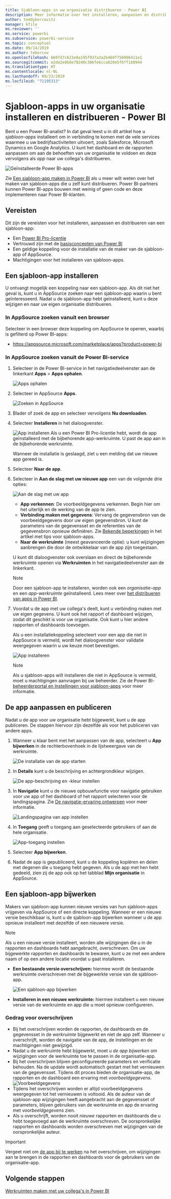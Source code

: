 ```yaml
---
title: Sjabloon-apps in uw organisatie distribueren - Power BI
description: Meer informatie over het installeren, aanpassen en distribueren van sjabloon-apps in uw organisatie in Power BI.
author: teddybercovitz
manager: kfile
ms.reviewer: ''
ms.service: powerbi
ms.subservice: powerbi-service
ms.topic: conceptual
ms.date: 09/14/2019
ms.author: tebercov
ms.openlocfilehash: 660fd7c623e8a195f937a3a2b468f758986411e1
ms.sourcegitcommit: e2de2e8b8e78240c306fe6cca820e5f6ff188944
ms.translationtype: HT
ms.contentlocale: nl-NL
ms.lasthandoff: 09/23/2019
ms.locfileid: "71195313"
---
```

# <a name="install-and-distribute-template-apps-in-your-organization---power-bi"></a>Sjabloon-apps in uw organisatie installeren en distribueren - Power BI

Bent u een Power BI-analist? In dat geval leest u in dit artikel hoe u *sjabloon-apps* installeert om in verbinding te komen met de vele services waarmee u uw bedrijfsactiviteiten uitvoert, zoals Salesforce, Microsoft Dynamics en Google Analytics. U kunt het dashboard en de rapporten aanpassen om aan de behoeften van uw organisatie te voldoen en deze vervolgens als *app* naar uw collega's distribueren. 

![Geïnstalleerde Power BI-apps](media/service-template-apps-install-distribute/power-bi-get-apps.png)

Zie [Een sjabloon-app maken in Power BI](service-template-apps-create.md) als u meer wilt weten over het maken van sjabloon-apps die u zelf kunt distribueren. Power BI-partners kunnen Power BI-apps bouwen met weinig of geen code en deze implementeren naar Power BI-klanten. 

## <a name="prerequisites"></a>Vereisten  

Dit zijn de vereisten voor het installeren, aanpassen en distribueren van een sjabloon-app: 

- Een [Power BI Pro-licentie](service-self-service-signup-for-power-bi.md)
- Vertrouwd zijn met de [basisconcepten van Power BI](service-basic-concepts.md)
- Een geldige koppeling voor de installatie van de maker van de sjabloon-app of AppSource. 
- Machtigingen voor het installeren van sjabloon-apps. 

## <a name="install-a-template-app"></a>Een sjabloon-app installeren

U ontvangt mogelijk een koppeling naar een sjabloon-app. Als dit niet het geval is, kunt u in AppSource zoeken naar een sjabloon-app waarin u bent geïnteresseerd. Nadat u de sjabloon-app hebt geïnstalleerd, kunt u deze wijzigen en naar uw eigen organisatie distribueren.

### <a name="search-appsource-from-a-browser"></a>In AppSource zoeken vanuit een browser

Selecteer in een browser deze koppeling om AppSource te openen, waarbij is gefilterd op Power BI-apps:

- https://appsource.microsoft.com/marketplace/apps?product=power-bi

### <a name="search-appsource-from-the-power-bi-service"></a>In AppSource zoeken vanuit de Power BI-service

1. Selecteer in de Power BI-service in het navigatiedeelvenster aan de linkerkant **Apps** > **Apps ophalen**.

    ![Apps ophalen](media/service-template-apps-install-distribute/power-bi-get-apps-arrow.png)

2. Selecteer in AppSource **Apps**.

    ![Zoeken in AppSource](media/service-template-apps-install-distribute/power-bi-appsource.png)

3. Blader of zoek de app en selecteer vervolgens **Nu downloaden**.

4. Selecteer **Installeren** in het dialoogvenster.

    ![App installeren](media/service-template-apps-install-distribute/power-install-dialog.png) Als u een Power BI Pro-licentie hebt, wordt de app geïnstalleerd met de bijbehorende app-werkruimte. U past de app aan in de bijbehorende werkruimte.

    Wanneer de installatie is geslaagd, ziet u een melding dat uw nieuwe app gereed is.
4. Selecteer **Naar de app**.
5. Selecteer in **Aan de slag met uw nieuwe app**  een van de volgende drie opties:

    ![Aan de slag met uw app](media/service-template-apps-create/power-bi-template-app-get-started.png)

    - **App verkennen**: De voorbeeldgegevens verkennen. Begin hier om het uiterlijk en de werking van de app te zien. 
    - **Verbinding maken met gegevens**: Vervang de gegevensbron van de voorbeeldgegevens door uw eigen gegevensbron. U kunt de parameters van de gegevensset en de referenties van de gegevensbron opnieuw definiëren. Zie [Bekende beperkingen](service-template-apps-tips.md#known-limitations) in het artikel met tips voor sjabloon-apps. 
    - **Naar de werkruimte** (meest geavanceerde optie): u kunt wijzigingen aanbrengen die door de ontwikkelaar van de app zijn toegestaan.

    U kunt dit dialoogvenster ook overslaan en direct de bijbehorende werkruimte openen via **Werkruimten** in het navigatiedeelvenster aan de linkerkant.
    >[!NOTE]
    >Door een sjabloon-app te installeren, worden ook een *organisatie-app* en een *app-werkruimte* geïnstalleerd. Lees meer over [het distribueren van apps in Power BI](service-create-distribute-apps.md).
 
6. Voordat u de app met uw collega's deelt, kunt u verbinding maken met uw eigen gegevens. U kunt ook het rapport of dashboard wijzigen, zodat dit geschikt is voor uw organisatie. Ook kunt u hier andere rapporten of dashboards toevoegen.

   Als u een installatiekoppeling selecteert voor een app die niet in AppSource is vermeld, wordt het dialoogvenster voor validatie weergegeven waarin u uw keuze moet bevestigen.

   ![App installeren](media/service-template-apps-install-distribute/power-install-unvalidated-dialog.png)

   >[!NOTE]
   >Als u sjabloon-apps wilt installeren die niet in AppSource is vermeld, moet u machtigingen aanvragen bij uw beheerder. Zie de Power BI-[beheerderportal en Instellingen voor sjabloon-apps](service-admin-portal.md#template-apps-settings) voor meer informatie.

## <a name="customize-and-publish-the-app"></a>De app aanpassen en publiceren

Nadat u de app voor uw organisatie hebt bijgewerkt, kunt u de app publiceren. De stappen hiervoor zijn dezelfde als voor het publiceren van andere apps.

1. Wanneer u klaar bent met het aanpassen van de app, selecteert u **App bijwerken** in de rechterbovenhoek in de lijstweergave van de werkruimte.  

    ![De installatie van de app starten](media/service-template-apps-install-distribute/power-bi-start-install-app.png)

2. In **Details** kunt u de beschrijving en achtergrondkleur wijzigen.

   ![De app-beschrijving en -kleur instellen](media/service-template-apps-install-distribute/power-bi-install-app-details.png)

3. In **Navigatie** kunt u de nieuwe opbouwfunctie voor navigatie gebruiken voor uw app of het dashboard of het rapport selecteren voor de landingspagina. Zie [De navigatie-ervaring ontwerpen](service-create-distribute-apps.md#design-the-navigation-experience) voor meer informatie.

   ![Landingspagina van app instellen](media/service-template-apps-install-distribute/power-bi-install-app-content.png)

4. In **Toegang** geeft u toegang aan geselecteerde gebruikers of aan de hele organisatie.  

   ![App-toegang instellen](media/service-template-apps-install-distribute/power-bi-install-access.png)

5. Selecteer **App bijwerken**. 

6. Nadat de app is gepubliceerd, kunt u de koppeling kopiëren en delen met degenen die u toegang hebt gegeven. Als u de app met hen hebt gedeeld, zien zij de app ook op het tabblad **Mijn organisatie** in AppSource.

## <a name="update-a-template-app"></a>Een sjabloon-app bijwerken

Makers van sjabloon-app kunnen nieuwe versies van hun sjabloon-apps vrijgeven via AppSource of een directe koppeling. Wanneer er een nieuwe versie beschikbaar is, kunt u de sjabloon-app bijwerken wanneer u de app opnieuw installeert met dezelfde of een nieuwere versie.

  >[!NOTE]
  >Als u een nieuwe versie installeert, worden alle wijzigingen die u in de rapporten en dashboards hebt aangebracht, overschreven. Om uw bijgewerkte rapporten en dashboards te bewaren, kunt u ze met een andere naam of op een andere locatie voordat u gaat installeren.

- **Een bestaande versie overschrijven:** hiermee wordt de bestaande werkruimte overschreven met de bijgewerkte versie van de sjabloon-app.

   ![Een sjabloon-app bijwerken](media/service-template-apps-install-distribute/power-bi-update-app-overwrite.png)

- **Installeren in een nieuwe werkruimte:** hiermee installeert u een nieuwe versie van de werkruimte en app die u moet opnieuw configureren.

### <a name="overwrite-behavior"></a>Gedrag voor overschrijven

* Bij het overschrijven worden de rapporten, de dashboards en de gegevensset in de *werkruimte* bijgewerkt en niet de app zelf. Wanneer u overschrijft, worden de navigatie van de app, de instellingen en de machtigingen niet gewijzigd.
* Nadat u de werkruimte hebt bijgewerkt, moet u *de app bijwerken* om wijzigingen voor de werkruimte toe te passen in de organisatie-app.
* Bij het overschrijven blijven geconfigureerde parameters en verificatie behouden. Na de update wordt automatisch gestart met het vernieuwen van de gegevensset. Tijdens dit proces bieden de organisatie-app, de rapporten en de dashboard een ervaring met *voorbeeldgegevens*.
  ![Voorbeeldgegevens](media/service-template-apps-install-distribute/power-bi-sample-data.png)
* Tijdens het overschrijven worden er altijd voorbeeldgegevens weergegeven tot het vernieuwen is voltooid. Als de auteur van de sjabloon-app wijzigingen heeft aangebracht aan de gegevensset of parameters, blijven gebruikers van de werkruimte en app de ervaring met *voorbeeldgegevens* zien.
* Als u overschrijft, worden nooit *nieuwe* rapporten en dashboards die u hebt toegevoegd aan de werkruimte overschreven. De oorspronkelijke rapporten en dashboards worden overschreven met wijzigingen van de oorspronkelijke auteur.

>[!IMPORTANT]
>Vergeet niet om [de app bij te werken](#customize-and-publish-the-app) na het overschrijven, om wijzigingen aan te brengen in de rapporten en dashboards voor de gebruikers van de organisatie-app.

## <a name="next-steps"></a>Volgende stappen

[Werkruimten maken met uw collega's in Power BI](service-create-workspaces.md)
